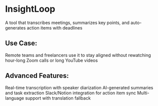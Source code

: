 # InsightLoop
A tool that transcribes meetings, summarizes key points, and auto-generates action items with deadlines

 ## Use Case: 
 Remote teams and freelancers use it to stay aligned without rewatching hour-long Zoom calls or long YouTube videos

## Advanced Features:
Real-time transcription with speaker diarization
AI-generated summaries and task extraction
Slack/Notion integration for action item sync
Multi-language support with translation fallback 

